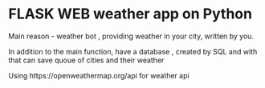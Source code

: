 <h1>FLASK WEB weather app on Python</h1> 
<p>Main reason - weather bot , providing weather in your city, written by you.</p>
<p>In addition to the main function, have a database , created by SQL and with that can save quoue of cities and their weather</p>
<p>Using https://openweathermap.org/api for weather api</p>
